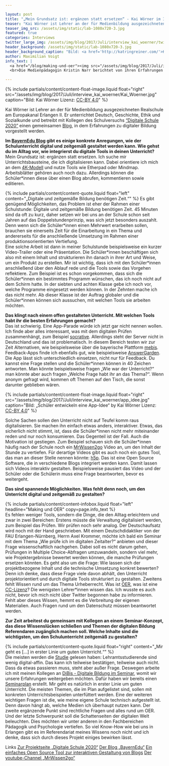 ```yaml
---

layout: post
title: "„Mein Grundsatz ist: ergänzen statt ersetzen“ - Kai Wörner im Interview"
teaser: "Kai Wörner ist Lehrer an der für Medienbildung ausgezeichneten Realschule am Europakanal Erlangen II. Er unterrichtet Deutsch, Geschichte, Ethik und Sozialkunde und betreibt mit Kollegen des Schulversuchs Digitale Schule 2020 einen gemeinsamen Blog, in dem sie über ihre Erfahrungen berichten, die sie im Rahmen des Schulversuchs machen."
teaser_img_src: /assets/img/static/lab-1080x720-3.jpg
featured: true
categories: Interviews
twitter_large_img: /assets/img/blog/2017/Juli/interview_kai_woerner/twitter.jpg
header_background: /assets/img/static/lab-1080x720-3.jpg
header_background_caption: "Bild: <a href='http://katringreiner.com/'>Kathrin Greiner</a>, <a href='https://creativecommons.org/licenses/by/4.0/legalcode'>CC-BY 4.0</a>"
author: Maximilian Voigt
info_text: |
  <a href="/blog/making-und-oer"><img src="/assets/img/blog/2017/Juli/interview_kristin_narr/making_1.jpg"></a>
  <br>Die Medienpädagogin Kristin Narr berichtet von ihren Erfahrungen mit Making sowie der Verwandtschaft von Making und OER.

---
```

<!-- include floated image -->
{% include partials/content/content-float-image.liquid float="right"
src="/assets/img/blog/2017/Juli/interview_kai_woerner/Kai_Woerner.jpg" caption="Bild: Kai Wörner Lizenz: <a href='https://creativecommons.org/licenses/by/4.0/legalcode'>CC-BY 4.0</a>" %}

Kai Wörner ist Lehrer an der für Medienbildung ausgezeichneten Realschule am Europakanal Erlangen II. Er unterrichtet Deutsch, Geschichte, Ethik und Sozialkunde und betreibt mit Kollegen des Schulversuchs [“Digitale Schule 2020”](http://bildungspakt-bayern.de/digitale-schule-2020/) einen gemeinsamen [Blog](https://bayernedu.wordpress.com/2017/04/09/28/), in dem Erfahrungen zu digitaler Bildung vorgestellt werden. 

**Im [BayernEdu Blog](https://bayernedu.wordpress.com/) gibt es einige konkrete Anregungen, wie der Schulunterricht digital und zeitgemäß gestaltet werden kann. Wie gehst du im Alltag vor, wie integrierst du digitale Tools in deinen Unterricht?**
<br>Mein Grundsatz ist: ergänzen statt ersetzen. Ich suche mir Unterrichtsbausteine, die ich digitalisieren kann. 
Dabei orientiere ich mich an dem [4K-Modell](https://de.wikipedia.org/wiki/4K-Modell_des_Lernens) und nutze Tools wie Etherpad oder Mindmap. Arbeitsblätter gehören auch noch dazu. Allerdings können die Schüler\*innen diese über einen Blog abrufen, kommentieren sowie editieren. 
<!-- include quote -->
{% include partials/content/content-quote.liquid float="left" content="„Digitale und zeitgemäße Bildung benötigen Zeit.“" %}
Es gibt genügend Möglichkeiten, das Problem ist eher der Rahmen einer Schulstunde: Digitale und zeitgemäße Bildung benötigen Zeit. 45 Minuten sind da oft zu kurz, daher setzen wir bei uns an der Schule schon seit Jahren auf das Doppelstundenprinzip, was sich jetzt besonders auszahlt. Denn wenn sich die Schüler\*innen einen Mehrwert erarbeiten sollen, brauchen sie einerseits Zeit für die Einarbeitung in ein Thema und andererseits für die anschließende Umsetzung im Rahmen einer produktionsorientierten Vertiefung.<br>
Eine solche Arbeit ist dann in meiner Schulstunde beispielsweise ein kurzer Video-Trailer oder eine Präsentation. Die Schüler\*innen beschäftigen sich also mit einem Inhalt und strukturieren ihn danach in ihrer Art und Weise, um ein Produkt zu erstellen. Mir ist wichtig, dass ich mit den Schüler\*innen anschließend über den Ablauf rede und die Tools sowie das Vorgehen reflektiere. Zum Beispiel ist es schon vorgekommen, dass sich die Schüler\*innen ein bestimmtes Programm wünschen, das ich noch nicht auf dem Schirm hatte. In der siebten und achten Klasse gebe ich noch vor, welche Programme eingesetzt werden können. In der Zehnten mache ich das nicht mehr. Ab dieser Klasse ist der Auftrag globaler und die Schüler\*innen können sich aussuchen, mit welchen Tools sie arbeiten möchten.

**Das klingt nach einem offen gestalteten Unterricht. Mit welchen Tools habt ihr die besten Erfahrungen gemacht?**
<br>Das ist schwierig. Eine App-Parade würde ich jetzt gar nicht nennen wollen. Ich finde aber alles interessant, was mit dem digitalen Prüfen zusammenhängt, zum Beispiel [socrative](https://www.socrative.com/). Allerdings steht der Server nicht in Deutschland und das ist problematisch. In diesem Bereich testen wir zur Zeit Alternativen, wie beispielsweise über die bayerische Plattform [mebis](https://www.mebis.bayern.de). Feedback-Apps finde ich ebenfalls gut, wie beispielsweise [AnswerGarden](https://answergarden.ch/). Die App lässt sich unterschiedlich einsetzen, nicht nur für Feedback. Du kannst eine Frage stellen und die Schüler\*innen können in 40 Zeichen antworten. Man könnte beispielsweise fragen „Wie war der Unterricht?“ man könnte aber auch fragen „Welche Frage habt ihr an das Thema?“. Wenn anonym gefragt wird, kommen oft Themen auf den Tisch, die sonst darunter geblieben wären. 
<!-- include floated image -->
{% include partials/content/content-float-image.liquid float="right"
src="/assets/img/blog/2017/Juli/interview_kai_woerner/app_idee.jpg" caption="Bild: „Schüler entwickeln eine App-Idee“ by Kai Wörner Lizenz: <a href='https://creativecommons.org/licenses/by/4.0/legalcode'>CC-BY 4.0</a>" %}

Solche Sachen sollen den Unterricht nicht auf Teufel komm raus digitalisieren. Sie machen ihn einfach etwas anders, interaktiver. Etwas, das sicherlich nicht stimmt, ist, dass die Schüler\*innen nicht mehr miteinander reden und nur noch konsumieren. Das Gegenteil ist der Fall. Auch die Motivation ist gestiegen. Zum Beispiel schauen sich die Schüler\*innen häufig nach der Schule noch ein [MrWissen2go](https://www.youtube.com/user/MrWissen2go) Video an, um den Inhalt der Stunde zu vertiefen. Für derartige Videos gibt es auch noch ein gutes Tool, das man an dieser Stelle nennen könnte: [h5p](https://h5p.org/). Das ist eine Open Source Software, die in verschiedene Blogs integriert werden kann. Damit lassen sich Videos interaktiv gestalten. Beispielsweise pausiert das Video und der Schüler oder die Schülerin muss eine Frage beantworten, bevor es weitergeht.

**Das sind spannende Möglichkeiten. Was fehlt denn noch, um den Unterricht digital und zeitgemäß zu gestalten?**
<!-- include ionfobox -->
{% include partials/content/content-infobox.liquid float="left" headline="Making und OER" copy=page.info_text %}
<br>Es fehlen weniger Tools, sondern die Dinge, die den Alltag erleichtern und zwar in zwei Bereichen: Erstens müsste die Verwaltung digitalisiert werden, zum Beispiel das Prüfen. Wir prüfen noch sehr analog. Der Deutschaufsatz wird noch mit der Hand geschrieben. Mit einem Deutschdidaktiker von der FAU Erlangen-Nürnberg, Herrn Axel Krommer, möchte ich bald ein Seminar mit dem Thema „Wie prüfe ich im digitalen Zeitalter?“ anbieten und dieser Frage wissenschaftlich nachgehen. Dabei soll es nicht darum gehen, Prüfungen in Multiple Choice-Abfragen umzuwandeln, sondern viel mehr, wie Projektergebnisse bewertet werden können, die manche Prüfungen ersetzen könnten. Es geht also um die Frage: Wie lassen sich der projektbezogene Inhalt und die technische Umsetzung konkret bewerten? Denn ich denke, dass diese Frage viele davon abhält, den Unterricht projektorientiert und durch digitale Tools strukturiert zu gestalten. 
Zweitens fehlt Wissen rund um das Thema Urheberrecht. Was ist [OER](https://de.wikipedia.org/wiki/Open_Educational_Resources), was ist eine [CC-Lizenz](https://creativecommons.org/licenses/?lang=de)? Die wenigsten Lehrer\*innen wissen das. Ich wusste es auch nicht, bevor ich mich nicht über Twitter begonnen habe zu informieren. Fehlt aber dieses Wissen, hemmt es die Verbreitung der eigenen Materialien. Auch Fragen rund um den Datenschutz müssen beantwortet werden. 

**Zur Zeit arbeitest du gemeinsam mit Kollegen an einem Seminar-Konzept, das diese Wissenslücken schließen und Themen der digitalen Bildung Referendaren zugänglich machen soll. Welche Inhalte sind die wichtigsten, um den Schulunterricht zeitgemäß zu gestalten?**
<!-- include quote -->
{% include partials/content/content-quote.liquid float="right" content="„Mir geht es [...] in erster Linie um guten Unterricht.“" %}
<br>Die meisten werden die [Studie](https://www.bertelsmann-stiftung.de/fileadmin/files/BSt/Publikationen/GrauePublikationen/DigiMonitor_Hochschulen_final.pdf) gelesen haben: Lehramtsstudierende sind wenig digital-affin. Das kann ich teilweise bestätigen, teilweise auch nicht. Dass da etwas passieren muss, steht aber außer Frage. Deswegen arbeite ich mit meinen Kollegen an [DiBis - Digitale Bildung im Seminar](https://bayernedu.wordpress.com/2017/05/01/digitale-bildung-im-seminar-im-widerstreit-mit-ohp-folien-und-schwammvorrichtungen/), womit wir unsere Erfahrungen weitergeben möchten. Dafür haben wir bereits einen [Seminarplan](https://bayernedu.files.wordpress.com/2017/07/dibis-wochenplan.pdf) erstellt. Mir geht es natürlich in erster Linie um guten Unterricht. Die meisten Themen, die im Plan aufgelistet sind, sollen mit konkreten Unterrichtsbeispielen unterfüttert werden.
Eine der weiteren wichtigen Fragen ist die, wie meine eigene Schule technisch aufgestellt ist. Denn davon hängt ab, welche Medien ich überhaupt nutzen kann. Der zweite ergänzende Punkt sind rechtliche Fragen und alles rund um OER. Und der letzte Schwerpunkt soll die Schattenseiten der digitalen Welt beleuchten. Dies möchten wir unter anderen in den Fachbereichen Pädagogik und Psychologie vertiefen. 
So viel Know-How wie bei uns in Erlangen gibt es im Referendariat meines Wissens noch nicht und ich denke, dass sich durch dieses Projekt einiges bewirken lässt. 

<p class="link-list">
<span class="link-list-headline">Links</span>
<a class="external-link" href="http://bildungspakt-bayern.de/digitale-schule-2020/" target="_blank">Zur Projektseite „Digitale Schule 2020“</a>
<a class="external-link" href="https://bayernedu.wordpress.com/" target="_blank">Der Blog „BayernEdu“</a>
<a class="external-link" href="https://h5p.org/" target="_blank">Ein einfaches Open Source Tool zur interaktiven Gestaltung von Blogs</a>
<a class="external-link" href="https://www.youtube.com/user/MrWissen2go" target="_blank">Der youtube-Channel „MrWissen2go“</a>
</p>
